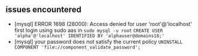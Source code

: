 ## issues encountered
- [mysql] ERROR 1698 (28000): Access denied for user 'root'@'localhost'
  first login using sudo aas in `sudo mysql -u root`
  `CREATE USER 'alpha'@'localhost' IDENTIFIED BY 'alphauser@domains18;'`
- [mysql] your password does not satisfy the current policy
  `UNINSTALL COMPONENT 'file://component_validate_password';`
